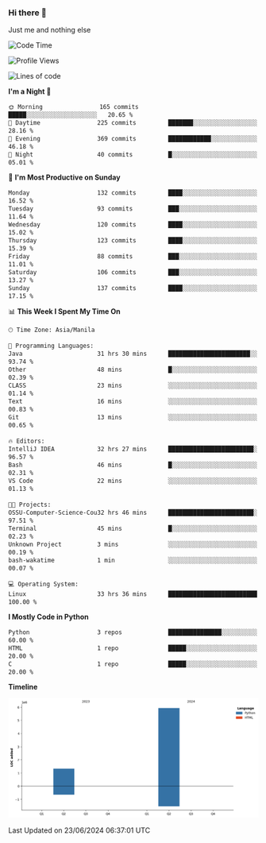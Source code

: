 ### Hi there 👋

Just me and nothing else


<!--START_SECTION:waka-->
![Code Time](http://img.shields.io/badge/Code%20Time-424%20hrs%2041%20mins-blue)

![Profile Views](http://img.shields.io/badge/Profile%20Views-23-blue)

![Lines of code](https://img.shields.io/badge/From%20Hello%20World%20I%27ve%20Written-7.3%20million%20lines%20of%20code-blue)

**I'm a Night 🦉** 

```text
🌞 Morning                165 commits         █████░░░░░░░░░░░░░░░░░░░░   20.65 % 
🌆 Daytime                225 commits         ███████░░░░░░░░░░░░░░░░░░   28.16 % 
🌃 Evening                369 commits         ████████████░░░░░░░░░░░░░   46.18 % 
🌙 Night                  40 commits          █░░░░░░░░░░░░░░░░░░░░░░░░   05.01 % 
```
📅 **I'm Most Productive on Sunday** 

```text
Monday                   132 commits         ████░░░░░░░░░░░░░░░░░░░░░   16.52 % 
Tuesday                  93 commits          ███░░░░░░░░░░░░░░░░░░░░░░   11.64 % 
Wednesday                120 commits         ████░░░░░░░░░░░░░░░░░░░░░   15.02 % 
Thursday                 123 commits         ████░░░░░░░░░░░░░░░░░░░░░   15.39 % 
Friday                   88 commits          ███░░░░░░░░░░░░░░░░░░░░░░   11.01 % 
Saturday                 106 commits         ███░░░░░░░░░░░░░░░░░░░░░░   13.27 % 
Sunday                   137 commits         ████░░░░░░░░░░░░░░░░░░░░░   17.15 % 
```


📊 **This Week I Spent My Time On** 

```text
🕑︎ Time Zone: Asia/Manila

💬 Programming Languages: 
Java                     31 hrs 30 mins      ███████████████████████░░   93.74 % 
Other                    48 mins             █░░░░░░░░░░░░░░░░░░░░░░░░   02.39 % 
CLASS                    23 mins             ░░░░░░░░░░░░░░░░░░░░░░░░░   01.14 % 
Text                     16 mins             ░░░░░░░░░░░░░░░░░░░░░░░░░   00.83 % 
Git                      13 mins             ░░░░░░░░░░░░░░░░░░░░░░░░░   00.65 % 

🔥 Editors: 
IntelliJ IDEA            32 hrs 27 mins      ████████████████████████░   96.57 % 
Bash                     46 mins             █░░░░░░░░░░░░░░░░░░░░░░░░   02.31 % 
VS Code                  22 mins             ░░░░░░░░░░░░░░░░░░░░░░░░░   01.13 % 

🐱‍💻 Projects: 
OSSU-Computer-Science-Cou32 hrs 46 mins      ████████████████████████░   97.51 % 
Terminal                 45 mins             █░░░░░░░░░░░░░░░░░░░░░░░░   02.23 % 
Unknown Project          3 mins              ░░░░░░░░░░░░░░░░░░░░░░░░░   00.19 % 
bash-wakatime            1 min               ░░░░░░░░░░░░░░░░░░░░░░░░░   00.07 % 

💻 Operating System: 
Linux                    33 hrs 36 mins      █████████████████████████   100.00 % 
```

**I Mostly Code in Python** 

```text
Python                   3 repos             ███████████████░░░░░░░░░░   60.00 % 
HTML                     1 repo              █████░░░░░░░░░░░░░░░░░░░░   20.00 % 
C                        1 repo              █████░░░░░░░░░░░░░░░░░░░░   20.00 % 
```



**Timeline**

![Lines of Code chart](https://raw.githubusercontent.com/brutist/brutist/main/assets/bar_graph.png)


 Last Updated on 23/06/2024 06:37:01 UTC
<!--END_SECTION:waka-->
